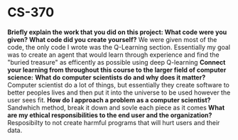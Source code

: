 # CS-370
**Briefly explain the work that you did on this project: What code were you given? What code did you create yourself?**
We were given most of the code, the only code I wrote was the Q-Learning section. Essentially my goal was to create an agent that would learn through experience and find the "buried treasure" as efficently as possible using deep Q-learning
**Connect your learning from throughout this course to the larger field of computer science:**
**What do computer scientists do and why does it matter?**
Computer scientist do a lot of things, but essentially they create software to better peoples lives and then put it into the universe to be used however the user sees fit.
**How do I approach a problem as a computer scientist?**
Sandwhich method, break it down and sovle each piece as it comes
**What are my ethical responsibilities to the end user and the organization?**
Resposibilty to not create harmful programs that will hurt users and their data.

